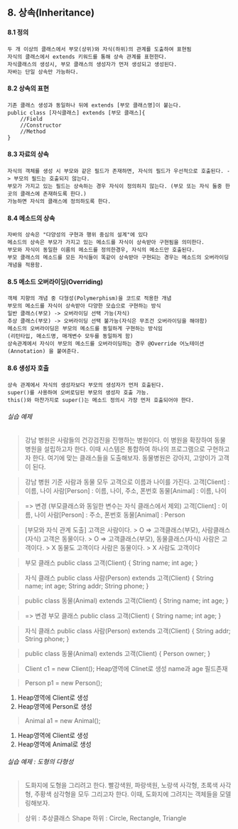 ## 8. 상속(Inheritance)

#### 8.1 정의
	두 개 이상의 클래스에서 부모(상위)와 자식(하위)의 관계를 도출하여 표현됨
	자식의 클래스에서 extends 키워드를 통해 상속 관계를 표현한다.
	자식클래스의 생성시, 부모 클래스의 생성자가 먼저 생성되고 생성된다.
	자바는 단일 상속만 가능하다.
	
#### 8.2 상속의 표현
	기존 클래스 생성과 동일하나 뒤에 extends [부모 클래스명]이 붙는다.
	public class [자식클래스] extends [부모 클래스]{ 
		//Field
		//Constructor
		//Method
	}
	
#### 8.3 자료의 상속
	자식의 객체를 생성 시 부모와 같은 필드가 존재하면, 자식의 필드가 우선적으로 호출된다. -> 부모의 필드는 호출되지 않는다.
	부모가 가지고 있는 필드는 상속하는 경우 자식이 정의하지 않는다. (부모 또는 자식 둘중 한곳의 클래스에 존재하도록 한다.)
	가능하면 자식의 클래스에 정의하도록 한다.

#### 8.4 메소드의 상속
	자바의 상속은 "다양성의 구현과 행위 중심의 설계"에 있다
	메소드의 상속은 부모가 가지고 있는 메소드를 자식이 상속받아 구현됨을 의미한다.
	부모와 자식이 동일한 이름의 메소드를 정의한경우, 자식의 메소드만 호출된다.
	부모 클래스의 메소드를 모든 자식들이 똑같이 상속받아 구현되는 경우는 메소드의 오버라이딩 개념을 적용함.

#### 8.5 메소드 오버라이딩(Overriding)
	객체 지향의 개념 중 다형성(Polymerphism)을 코드로 적용한 개념
	부모의 메소드를 자식이 상속받아 다양한 모습으로 구현하는 방식
	일반 클래스(부모) -> 오버라이딩 선택 가능(자식)
	추상 클래스(부모) -> 오버라이딩 선택 불가능(자식은 무조건 오버라이딩을 해야함)
	메소드의 오버라이딩은 부모의 메소드를 동일하게 구현하는 방식임
	(리턴타입, 메소드명, 매개변수 모두를 동일하게 함)
	상속관계에서 자식이 부모의 메소드를 오버라이딩하는 경우 @Override 어노테이션(Annotation) 을 붙여준다.

#### 8.6 생성자 호출
	상속 관계에서 자식의 생성자보다 부모의 생성자가 먼저 호출된다.
	super()를 사용하여 오버로딩된 부모의 생성자 호출 가능.
	this()와 마찬가지로 super()는 메소드 정의시 가장 먼저 호출되어야 한다.
	
###### 실습 예제
>강남 병원은 사람들의 건강검진을 진행하는 병원이다. 이 병원을 확장하여 동물병원을 설립하고자 한다.
이때 시스템은 통합하여 하나의 프로그램으로 구현하고자 한다.
여기에 맞는 클래스들을 도출해보자. 동물병원은 강아지, 고양이가 고객이 된다.

>강남 병원 기준 사람과 동물 모두 고객으로 이름과 나이를 가진다.
고객[Client] : 이름, 나이
사람[Person] : 이름, 나이, 주소, 폰번호
동물[Animal] : 이름, 나이

>=> 변경 (부모클래스와 동일한 변수는 자식 클래스에서 제외)
고객[Client] : 이름, 나이
사람[Person] : 주소, 폰번호
동물[Animal] : Person

>[부모와 자식 관계 도출]
고객은 사람이다. > O => 고객클래스(부모), 사람클래스(자식)
고객은 동물이다. > O => 고객클래스(부모), 동물클래스(자식)
사람은 고객이다. > X 동물도 고객이다
사람은 동물이다. > X 사람도 고객이다

>부모 클래스
public class 고객(Client) {
	String name;
	int age;
}

>자식 클래스
public class 사람(Person) extends 고객(Client) {
	String name;
	int age;
	String addr;
	String phone;
}

>public class 동물(Animal) extends 고객(Client) {
	String name;
	int age;
}

>=> 변경
부모 클래스
public class 고객(Client) {
	String name;
	int age;
}

>자식 클래스
public class 사람(Person) extends 고객(Client) {
	String addr;
	String phone;
}

>public class 동물(Animal) extends 고객(Client) {
	Person owner;
}


>Client c1 = new Client();
Heap영역에 Clinet로 생성
name과 age 필드존재

>Person p1 = new Person();
1. Heap영역에 Client로 생성
2. Heap영역에 Person로 생성

>Animal a1 = new Animal();
1. Heap영역에 Client로 생성
2. Heap영역에 Animal로 생성

###### 실습 예제 : 도형의 다형성
>도화지에 도형을 그리려고 한다.
빨강색원, 파랑색원, 노랑색 사각형, 초록색 사각형, 주황색 삼각형을 모두 그리고자 한다.
이때, 도화지에 그려지는 객체들을 모델링해보자.

>상위 : 추상클래스 Shape
하위 : Circle, Rectangle, Triangle